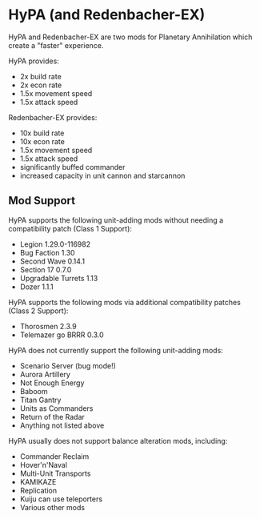 # HyPA (and Redenbacher-EX)

HyPA and Redenbacher-EX are two mods for Planetary Annihilation which create a "faster" experience.

HyPA provides:
- 2x build rate
- 2x econ rate
- 1.5x movement speed
- 1.5x attack speed
  
Redenbacher-EX provides:
- 10x build rate
- 10x econ rate
- 1.5x movement speed
- 1.5x attack speed
- significantly buffed commander
- increased capacity in unit cannon and starcannon

## Mod Support

HyPA supports the following unit-adding mods without needing a compatibility patch (Class 1 Support):
- Legion 1.29.0-116982
- Bug Faction 1.30
- Second Wave 0.14.1
- Section 17 0.7.0
- Upgradable Turrets 1.13
- Dozer 1.1.1

HyPA supports the following mods via additional compatibility patches (Class 2 Support):
- Thorosmen 2.3.9
- Telemazer go BRRR 0.3.0

HyPA does not currently support the following unit-adding mods:
- Scenario Server (bug mode!)
- Aurora Artillery
- Not Enough Energy
- Baboom
- Titan Gantry
- Units as Commanders
- Return of the Radar
- Anything not listed above

HyPA usually does not support balance alteration mods, including:
- Commander Reclaim
- Hover'n'Naval
- Multi-Unit Transports
- KAMIKAZE
- Replication
- Kuiju can use teleporters
- Various other mods